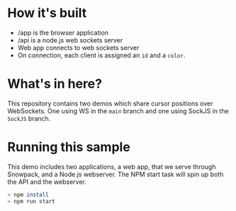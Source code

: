 # How it's built

* /app is the browser application
* /api is a node.js web sockets server
* Web app connects to web sockets server
* On connection, each client is assigned an `id` and a `color`.

# What's in here?

This repository contains two demos which share cursor positions over WebSockets. One using WS in the `main` branch and one using SockJS in the `SockJS` branch.

# Running this sample

This demo includes two applications, a web app, that we serve through Snowpack, and a Node.js webserver. The NPM start task will spin up both the API and the webserver.

```bash
> npm install
> npm run start
```
